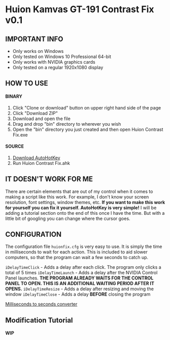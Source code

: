 # Huion Kamvas GT-191 Contrast Fix v0.1

## IMPORTANT INFO

- Only works on Windows
- Only tested on Windows 10 Professional 64-bit
- Only works with NVIDIA graphics cards
- Only tested on a regular 1920x1080 display


## HOW TO USE

#### BINARY
1. Click "Clone or download" button on upper right hand side of the page
2. Click "Download ZIP"
3. Download and open the file
4. Drag and drop "bin" directory to wherever you wish
3. Open the "bin" directory you just created and then open Huion Contrast Fix.exe

#### SOURCE
1. [Download AutoHotKey](https://autohotkey.com/download/)
2. Run Huion Contrast Fix.ahk


## IT DOESN'T WORK FOR ME

There are certain elements that are out of my control when it comes to making a script like this work.
For example, I don't know your screen resolution, font settings, window themes, etc.
**If you want to make this work for yourself you can fix it yourself. AutoHotKey is very simple!** I will be adding a tutorial section onto the end of this once I have the time. But with a little bit of googling you can change where the cursor goes.


## CONFIGURATION
The configuration file `huionfix.cfg` is very easy to use. It is simply the time in milliseconds to wait for each action. This is included to aid slower computers, so that the program can wait a few seconds to catch up.

`iDelayTimeClick` - Adds a delay after each click. The program only clicks a total of 5 times
`iDelayTimeLaunch` - Adds a delay after the NVIDIA Control Panel launches. **THE PROGRAM ALREADY WAITS FOR THE CONTROL PANEL TO OPEN. THIS IS AN ADDITIONAL WAITING PERIOD AFTER IT OPENS.**
`iDelayTimeResize` - Adds a delay after resizing and moving the window
`iDelayTimeClose` - Adds a delay **BEFORE** closing the program

[Milliseconds to seconds converter](https://www.timecalculator.net/milliseconds-to-seconds)


## Modification Tutorial
#### WIP
